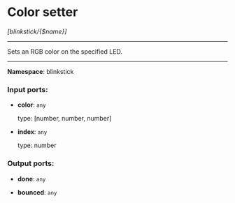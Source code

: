 # Color setter

_[blinkstick/{$name}]_

---

Sets an RGB color on the specified LED.

---

__Namespace__: blinkstick

### Input ports:

* __color__: ` any `

    type: [number, number, number]


* __index__: ` any `

    type: number

### Output ports:

* __done__: ` any `


* __bounced__: ` any `

